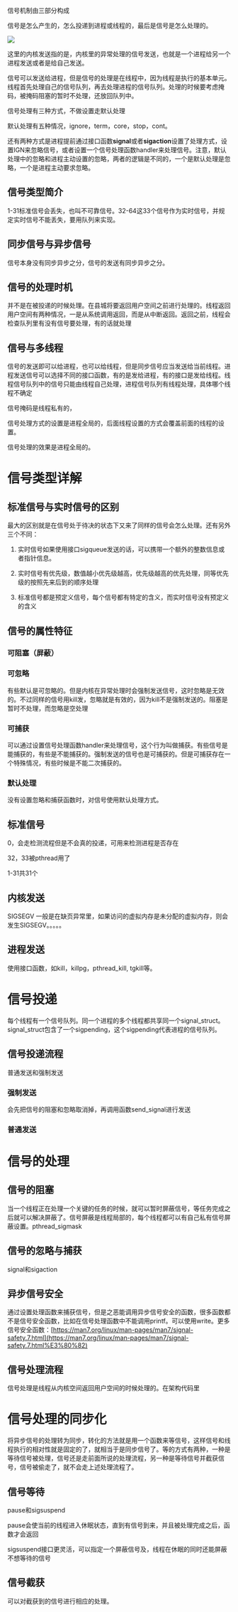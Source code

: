 信号机制由三部分构成

信号是怎么产生的，怎么投递到进程或线程的，最后是信号是怎么处理的。

![](C:\Users\ljc\Documents\GitHub\--\C++\信号机制\图片\信号机制框架.png)

这里的内核发送指的是，内核里的异常处理的信号发送，也就是一个进程给另一个进程发送或者是给自己发送。

信号可以发送给进程，但是信号的处理是在线程中，因为线程是执行的基本单元。线程首先处理自己的信号队列，再去处理进程的信号队列。处理的时候要考虑掩码，被掩码阻塞的暂时不处理，还放回队列中。

信号处理有三种方式，不做设置走默认处理

默认处理有五种情况，ignore，term，core，stop，cont。

还有两种方式是进程提前通过接口函数**signal**或者**sigaction**设置了处理方式，设置IGN来忽略信号，或者设置一个信号处理函数handler来处理信号。注意，默认处理中的忽略和进程主动设置的忽略，两者的逻辑是不同的，一个是默认处理是忽略，一个是进程主动要求忽略。

## 信号类型简介

1-31标准信号会丢失，也叫不可靠信号。32-64这33个信号作为实时信号，并规定实时信号不能丢失，要用队列来实现。

## 同步信号与异步信号

信号本身没有同步异步之分，信号的发送有同步异步之分。

## 信号的处理时机

并不是在被投递的时候处理。在县城将要返回用户空间之前进行处理的。线程返回用户空间有两种情况，一是从系统调用返回，而是从中断返回。返回之前，线程会检查队列里有没有信号要处理，有的话就处理

## 信号与多线程

信号的发送即可以给进程，也可以给线程，但是同步信号应当发送给当前线程。进程发送信号可以选择不同的接口函数，有的是发给进程，有的接口是发给线程。线程信号队列中的信号只能由线程自己处理，进程信号队列有线程处理，具体哪个线程不确定

信号掩码是线程私有的，

信号处理方式的设置是进程全局的，后面线程设置的方式会覆盖前面的线程的设置。

信号处理的效果是进程全局的。

# 信号类型详解

## 标准信号与实时信号的区别

最大的区别就是在信号处于待决的状态下又来了同样的信号会怎么处理。还有另外三个不同：

1. 实时信号如果使用接口sigqueue发送的话，可以携带一个额外的整数信息或者指针信息。

2. 实时信号有优先级，数值越小优先级越高，优先级越高的优先处理，同等优先级的按照先来后到的顺序处理

3. 标准信号都是预定义信号，每个信号都有特定的含义，而实时信号没有预定义的含义

## 信号的属性特征

### 可阻塞（屏蔽）

### 可忽略

有些默认是可忽略的。但是内核在异常处理时会强制发送信号，这时忽略是无效的。不过同样的信号用kill发，忽略就是有效的，因为kill不是强制发送的。阻塞是暂时不处理，而忽略是空处理

### 可捕获

可以通过设置信号处理函数handler来处理信号，这个行为叫做捕获。有些信号是能捕获的，有些是不能捕获的。强制发送的信号也是可捕获的。但是可捕获存在一个特殊情况，有些时候是不能二次捕获的。

### 默认处理

没有设置忽略和捕获函数时，对信号使用默认处理方式。

## 标准信号

0，会走检测流程但是不会真的投递，可用来检测进程是否存在

32，33被pthread用了

1-31共31个

## 内核发送

SIGSEGV 一般是在缺页异常里，如果访问的虚拟内存是未分配的虚拟内存，则会发生SIGSEGV。。。。。

## 进程发送

使用接口函数，如kill，killpg，pthread_kill, tgkill等。

# 信号投递

每个线程有一个信号队列。同一个进程的多个线程都共享同一个signal_struct。signal_struct包含了一个sigpending，这个sigpending代表进程的信号队列。

## 信号投递流程

普通发送和强制发送

### 强制发送

会先把信号的阻塞和忽略取消掉，再调用函数send_signal进行发送

### 普通发送

# 信号的处理

## 信号的阻塞

当一个线程正在处理一个关键的任务的时候，就可以暂时屏蔽信号，等任务完成之后就可以解决屏蔽了。信号屏蔽是线程局部的，每个线程都可以有自己私有信号屏蔽设置。pthread_sigmask

## 信号的忽略与捕获

signal和sigaction

## 异步信号安全

通过设置处理函数来捕获信号，但是之恶能调用异步信号安全的函数，很多函数都不是信号安全函数，比如在信号处理函数中不能调用printf。可以使用write。更多信号安全函数：[https://man7.org/linux/man-pages/man7/signal-safety.7.html](https://man7.org/linux/man-pages/man7/signal-safety.7.html%E3%80%82)

## 信号处理流程

信号处理是线程从内核空间返回用户空间的时候处理的。在架构代码里

# 信号处理的同步化

将异步信号的处理转为同步，转化的方法就是用一个函数来等信号，这样信号和线程执行的相对性就是固定的了，就相当于是同步信号了。等的方式有两种，一种是等待信号被处理，信号还是走前面所说的处理流程，另一种是等待信号并截获信号，信号被偷走了，就不会走上述处理流程了。

## 信号等待

pause和sigsuspend

pause会使当前的线程进入休眠状态，直到有信号到来，并且被处理完成之后，函数才会返回

sigsuspend接口更灵活，可以指定一个屏蔽信号及，线程在休眠的同时还能屏蔽不想等待的信号

## 信号截获

可以对截获到的信号进行相应的处理。
